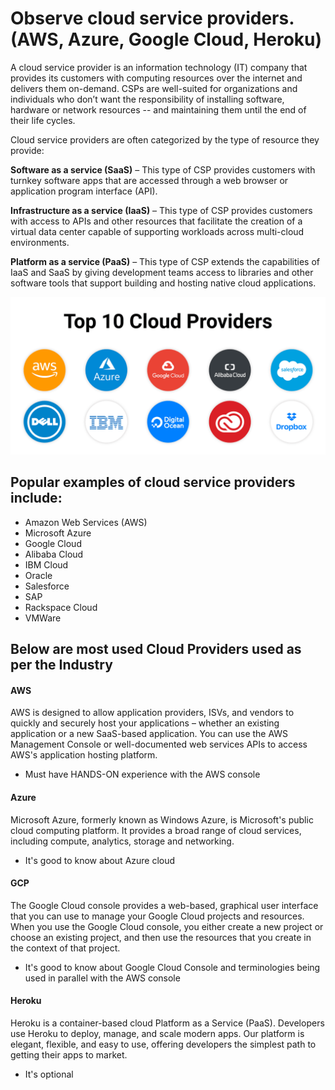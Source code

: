 # Observe cloud service providers. (AWS, Azure, Google Cloud, Heroku)

A cloud service provider is an information technology (IT) company that provides its customers with computing resources over the internet and delivers them on-demand. CSPs are well-suited for organizations and individuals who don’t want the responsibility of installing software, hardware or network resources -- and maintaining them until the end of their life cycles.

Cloud service providers are often categorized by the type of resource they provide:

**Software as a service (SaaS)** – This type of CSP provides customers with turnkey software apps that are accessed through a web browser or application program interface (API).

**Infrastructure as a service (IaaS)** – This type of CSP provides customers with access to APIs and other resources that facilitate the creation of a virtual data center capable of supporting workloads across multi-cloud environments.

**Platform as a service (PaaS)** – This type of CSP extends the capabilities of IaaS and SaaS by giving development teams access to libraries and other software tools that support building and hosting native cloud applications.

![](Images/cloud.png)

## Popular examples of cloud service providers include:

- Amazon Web Services (AWS)
- Microsoft Azure
- Google Cloud
- Alibaba Cloud
- IBM Cloud
- Oracle
- Salesforce
- SAP
- Rackspace Cloud
- VMWare

## Below are most used Cloud Providers used as per the Industry 

#### AWS 
AWS is designed to allow application providers, ISVs, and vendors to quickly and securely host your applications – whether an existing application or a new SaaS-based application. You can use the AWS Management Console or well-documented web services APIs to access AWS's application hosting platform.

- Must have HANDS-ON experience with the AWS console 

#### Azure 
Microsoft Azure, formerly known as Windows Azure, is Microsoft's public cloud computing platform. It provides a broad range of cloud services, including compute, analytics, storage and networking.

- It's good to know about Azure cloud 

#### GCP 
The Google Cloud console provides a web-based, graphical user interface that you can use to manage your Google Cloud projects and resources. When you use the Google Cloud console, you either create a new project or choose an existing project, and then use the resources that you create in the context of that project.

- It's good to know about Google Cloud Console and terminologies being used in parallel with the AWS console 

#### Heroku 
Heroku is a container-based cloud Platform as a Service (PaaS). Developers use Heroku to deploy, manage, and scale modern apps. Our platform is elegant, flexible, and easy to use, offering developers the simplest path to getting their apps to market.

- It's optional 